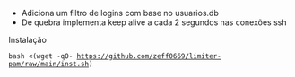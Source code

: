 * Adiciona um filtro de logins com base no usuarios.db
* De quebra implementa keep alive a cada 2 segundos nas conexões ssh

Instalação

<code>bash <(wget -qO- https://github.com/zeff0669/limiter-pam/raw/main/inst.sh)</code>
